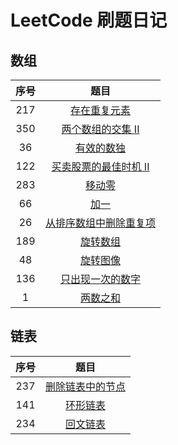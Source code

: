 # LeetCode 刷题日记


## 数组

|序号|题目|
|:---:|:---:|
| 217 | [存在重复元素](https://github.com/Meidanlong/all-in-one/blob/master/leetcode/src/main/java/com/meidl/leetcode/arrary/ContainsDuplicateSolution.java) |
| 350 | [两个数组的交集 II](https://github.com/Meidanlong/all-in-one/blob/master/leetcode/src/main/java/com/meidl/leetcode/arrary/IntersectSolution.java) |
| 36 | [有效的数独](https://github.com/Meidanlong/all-in-one/blob/master/leetcode/src/main/java/com/meidl/leetcode/arrary/IsValidSudokuSolution.java) |
| 122 | [买卖股票的最佳时机 II](https://github.com/Meidanlong/all-in-one/blob/master/leetcode/src/main/java/com/meidl/leetcode/arrary/MaxProfitSolution.java) |
| 283 | [移动零](https://github.com/Meidanlong/all-in-one/blob/master/leetcode/src/main/java/com/meidl/leetcode/arrary/MoveZeroesSolution.java) |
| 66 | [加一](https://github.com/Meidanlong/all-in-one/blob/master/leetcode/src/main/java/com/meidl/leetcode/arrary/PlusOneSolution.java) |
| 26 | [从排序数组中删除重复项](https://github.com/Meidanlong/all-in-one/blob/master/leetcode/src/main/java/com/meidl/leetcode/arrary/RemoveDuplicatesSolution.java) |
| 189 | [旋转数组](https://github.com/Meidanlong/all-in-one/blob/master/leetcode/src/main/java/com/meidl/leetcode/arrary/RotateSolution.java) |
| 48 | [旋转图像](https://github.com/Meidanlong/all-in-one/blob/master/leetcode/src/main/java/com/meidl/leetcode/arrary/RotateViewSolution.java) |
| 136 | [只出现一次的数字](https://github.com/Meidanlong/all-in-one/blob/master/leetcode/src/main/java/com/meidl/leetcode/arrary/SingleNumberSolution.java) |
| 1 | [两数之和](https://github.com/Meidanlong/all-in-one/blob/master/leetcode/src/main/java/com/meidl/leetcode/arrary/TwoSumSolution.java) |


## 链表

|序号|题目|
|:---:|:---:|
| 237 | [删除链表中的节点](https://github.com/Meidanlong/all-in-one/blob/master/leetcode/src/main/java/com/meidl/leetcode/linkedlist/ContainsDuplicateSolution.java) |
| 141 | [环形链表](https://github.com/Meidanlong/all-in-one/blob/master/leetcode/src/main/java/com/meidl/leetcode/linkedlist/HasCycleSolution.java) |
| 234 | [回文链表](https://github.com/Meidanlong/all-in-one/blob/master/leetcode/src/main/java/com/meidl/leetcode/linkedlist/IsPalindromeSolution.java) |






